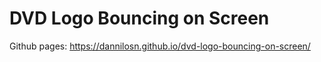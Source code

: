 # DVD Logo Bouncing on Screen
Github pages: https://dannilosn.github.io/dvd-logo-bouncing-on-screen/

